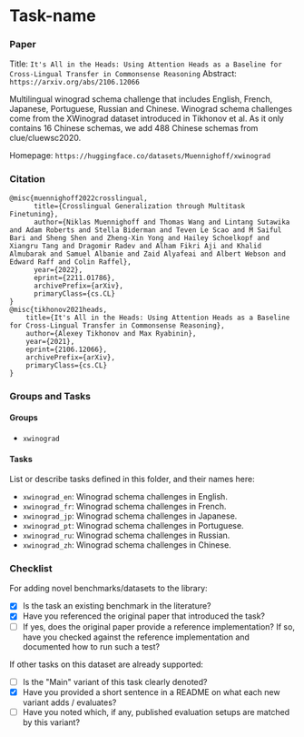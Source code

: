 # Task-name

### Paper

Title: `It's All in the Heads: Using Attention Heads as a Baseline for Cross-Lingual Transfer in Commonsense Reasoning`
Abstract: `https://arxiv.org/abs/2106.12066`

Multilingual winograd schema challenge that includes English, French, Japanese, Portuguese, Russian and Chinese. Winograd schema challenges come from the XWinograd dataset introduced in Tikhonov et al. As it only contains 16 Chinese schemas, we add 488 Chinese schemas from clue/cluewsc2020.

Homepage: `https://huggingface.co/datasets/Muennighoff/xwinograd`

### Citation

```
@misc{muennighoff2022crosslingual,
      title={Crosslingual Generalization through Multitask Finetuning},
      author={Niklas Muennighoff and Thomas Wang and Lintang Sutawika and Adam Roberts and Stella Biderman and Teven Le Scao and M Saiful Bari and Sheng Shen and Zheng-Xin Yong and Hailey Schoelkopf and Xiangru Tang and Dragomir Radev and Alham Fikri Aji and Khalid Almubarak and Samuel Albanie and Zaid Alyafeai and Albert Webson and Edward Raff and Colin Raffel},
      year={2022},
      eprint={2211.01786},
      archivePrefix={arXiv},
      primaryClass={cs.CL}
}
@misc{tikhonov2021heads,
    title={It's All in the Heads: Using Attention Heads as a Baseline for Cross-Lingual Transfer in Commonsense Reasoning},
    author={Alexey Tikhonov and Max Ryabinin},
    year={2021},
    eprint={2106.12066},
    archivePrefix={arXiv},
    primaryClass={cs.CL}
}
```

### Groups and Tasks

#### Groups

* `xwinograd`

#### Tasks

List or describe tasks defined in this folder, and their names here:

* `xwinograd_en`: Winograd schema challenges in English.
* `xwinograd_fr`: Winograd schema challenges in French.
* `xwinograd_jp`: Winograd schema challenges in Japanese.
* `xwinograd_pt`: Winograd schema challenges in Portuguese.
* `xwinograd_ru`: Winograd schema challenges in Russian.
* `xwinograd_zh`: Winograd schema challenges in Chinese.

### Checklist

For adding novel benchmarks/datasets to the library:

* [x] Is the task an existing benchmark in the literature?
* [x] Have you referenced the original paper that introduced the task?
* [ ] If yes, does the original paper provide a reference implementation? If so, have you checked against the reference implementation and documented how to run such a test?

If other tasks on this dataset are already supported:

* [ ] Is the "Main" variant of this task clearly denoted?
* [x] Have you provided a short sentence in a README on what each new variant adds / evaluates?
* [ ] Have you noted which, if any, published evaluation setups are matched by this variant?
